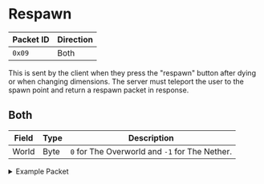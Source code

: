 # Respawn
| Packet ID | Direction |
| --- | --- |
| `0x09` | Both |

This is sent by the client when they press the "respawn" button after dying or when changing dimensions. The server must teleport the user to the spawn point and return a respawn packet in response.

## Both
| Field | Type | Description |
| --- | --- | --- |
| World | Byte | `0` for The Overworld and `-1` for The Nether.

<details>
    <summary>Example Packet</summary>

| Field | Value | 
| --- | --- |
| World | 0 |
</details>
